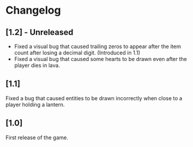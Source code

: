 # Changelog

## [1.2] - Unreleased
- Fixed a visual bug that caused trailing zeros to appear after the item
  count after losing a decimal digit. (Introduced in 1.1)
- Fixed a visual bug that caused some hearts to be drawn even after the
  player dies in lava.

## [1.1]
Fixed a bug that caused entities to be drawn incorrectly when close to a
player holding a lantern.

## [1.0]
First release of the game.
